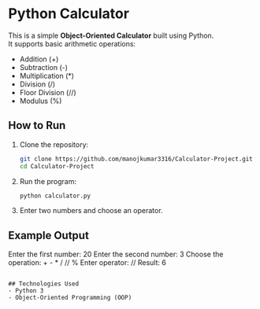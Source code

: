 # Python Calculator

This is a simple **Object-Oriented Calculator** built using Python.  
It supports basic arithmetic operations:

- Addition (+)  
- Subtraction (-)  
- Multiplication (*)  
- Division (/)  
- Floor Division (//)  
- Modulus (%)  

## How to Run

1. Clone the repository:
   ```bash
   git clone https://github.com/manojkumar3316/Calculator-Project.git
   cd Calculator-Project
   ```

2. Run the program:
   ```bash
   python calculator.py
   ```

3. Enter two numbers and choose an operator.

## Example Output

Enter the first number: 20
Enter the second number: 3
Choose the operation: +  -  *  /  //  %
Enter operator: //
Result: 6
```

## Technologies Used
- Python 3
- Object-Oriented Programming (OOP)
